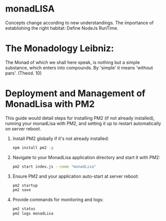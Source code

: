 # monadLISA
Concepts change according to new understandings.
The importance of establishing the right habitat: Define NodeJs RunTime.

# The Monadology Leibniz:
The Monad of which we shall here speak, is nothing but a simple substance, which enters into compounds. By 'simple' it means 'without pars'. (Theod. 10)

# Deployment and Management of MonadLisa with PM2
This guide would detail steps for installing PM2 (if not already installed), running your monadLisa with PM2, and setting it up to restart automatically on server reboot.

1. Install PM2 globally if it's not already installed:
   ```bash
   npm install pm2 -g
   ```

2. Navigate to your MonadLisa application directory and start it with PM2:
   ```bash
   pm2 start index.js --name "monadLisa"
   ```

3. Ensure PM2 and your application auto-start at server reboot:
   ```bash
   pm2 startup
   pm2 save
   ```

4. Provide commands for monitoring and logs:
   ```bash
   pm2 status
   pm2 logs monadLisa
   ```
